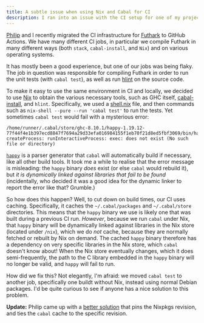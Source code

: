 ```yaml
---
title: A subtle issue when using Nix and Cabal for CI
description: I ran into an issue with the CI setup for one of my projects, and I figured I'd write it down.
---
```


[Philip](https://munksgaard.me/) and I recently migrated the CI
infrastructure for [Futhark](https://futhark-lang.org) to GitHub
Actions.  We have many different CI jobs, in particular we compile
Futhark in many different ways (both `stack`, `cabal-install`, and
`Nix`) and on various operating systems.

It has mostly been a good experience, but one of our jobs was being
flaky.  The job in question was responsible for compiling Futhark in
order to run the unit tests (with `cabal test`), as well as run
[hlint](https://github.com/ndmitchell/hlint) on the source code.

To make it easy to use the same environment in CI and locally, we
decided to use [Nix](https://nixos.org/) to obtain the various
necessary tools, such as GHC itself,
[cabal-install](https://hackage.haskell.org/package/cabal-install),
and `hlint`.  Specifically, we used a
[shell.nix](https://nixos.org/nixos/nix-pills/developing-with-nix-shell.html)
file, and then commands such as `nix-shell --pure --run 'cabal test'`
to run the tests.  Yet sometimes `cabal test` would fail with a
mysterious error:

```
/home/runner/.cabal/store/ghc-8.10.1/happy-1.19.12-77f44f4e1b397ecd8847f7694a29d33efa016984155f1eb70f21d8ed5fbf3069/bin/happy:
createProcess: runInteractiveProcess: exec: does not exist (No such file or directory)
```

[`happy`](https://www.haskell.org/happy/) is a parser generator that
`cabal` will automatically build if necessary, like all other build
tools.  It took me a while to realise that the error message is
misleading: the `happy` binary *does* exist (or else `cabal` would
rebuild it), but *it is dynamically linked against libraries that fail
to be found* (incidentally, who decided it was a good idea for the
dynamic linker to report the error like that?  Grumble.)

So how does this happen?  Well, to cut down on build times, our CI
uses caching.  Specifically, it caches the `~/.cabal/packages` and
`~/.cabal/store` directories.  This means that the `happy` binary we
use is likely one that was built during a previous CI run.  *However*,
because we run `cabal` under Nix, that `happy` binary will be
dynamically linked against libraries in the Nix store (located under
`/nix`), which we do *not* cache, because they are normally fetched or
rebuilt by Nix on demand.  The cached `happy` binary therefore has a
dependency on very specific libraries in the Nix store, which `cabal`
doesn't know about!  When the Nix store eventually changes, which it
does semi-frequently, the path to the C library embedded in the
`happy` binary will no longer be valid, and `happy` will fail to run.

How did we fix this?  Not elegantly, I'm afraid: we moved `cabal test`
to another job, specifically one buildt without Nix, instead using
normal Debian packages.  I'd be quite curious to see if anyone has a
nice solution to this problem.

**Update:** Philip came up with a [better
solution](https://github.com/diku-dk/futhark/commit/bb20259fb52765f0bfa22aae8cecdbb42e51b6da)
that pins the Nixpkgs revision, and ties the `cabal` cache to the
specific revision.
